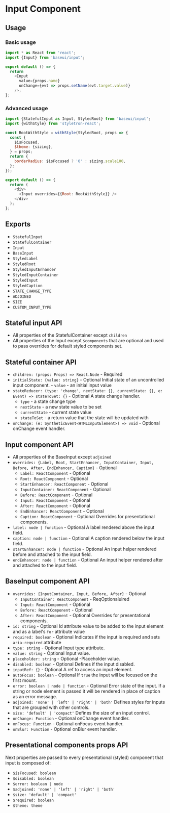 # Input Component

## Usage

### Basic usage

```javascript
import * as React from 'react';
import {Input} from 'baseui/input';

export default () => {
  return
    <Input
      value={props.name}
      onChange={evt => props.setName(evt.target.value)}
    />;
};
```

### Advanced usage

```javascript
import {StatefulInput as Input, StyledRoot} from 'baseui/input';
import {withStyle} from 'styletron-react';

const RootWithStyle = withStyle(StyledRoot, props => {
  const {
    $isFocused,
    $theme: {sizing},
  } = props;
  return {
    borderRadius: $isFocused ? '0' : sizing.scale100,
  };
});

export default () => {
  return (
    <div>
      <Input overrides={{Root: RootWithStyle}} />
    </div>
  );
};
```

## Exports

* `StatefulInput`
* `StatefulContainer`
* `Input`
* `BaseInput`
* `StyledLabel`
* `StyledRoot`
* `StyledInputEnhancer`
* `StyledInputContainer`
* `StyledInput`
* `StyledCaption`
* `STATE_CHANGE_TYPE`
* `ADJOINED`
* `SIZE`
* `CUSTOM_INPUT_TYPE`

## Stateful input API

* All properties of the StatefulContainer except `children`
* All properties of the Input except `$components` that are optional and used to pass overrides for default styled components set.

## Stateful container API

* `children: (props: Props) => React.Node` - Required
* `initialState: {value: string}` - Optional
  Initial state of an uncontrolled input component. - `value` - an initial input value
* `stateReducer: (type: 'change', nextState: {}, currentState: {}, e: Event) => stateToSet: {}` - Optional
  A state change handler.
  * `type` - a state change type
  * `nextState` - a new state value to be set
  * `currentState` - current state value
  * `stateToSet` - a return value that the state will be updated with
* `onChange: (e: SyntheticEvent<HTMLInputElement>) => void` - Optional
  onChange event handler.

## Input component API

* All properties of the BaseInput except `adjoined`
* `overrides: {Label, Root, StartEnhancer, InputContainer, Input, Before, After, EndEnhancer, Caption}` - Optional
  * `Label: ReactComponent` - Optional
  * `Root: ReactComponent` - Optional
  * `StartEnhancer: ReactComponent` - Optional
  * `InputContainer: ReactComponent` - Optional
  * `Before: ReactComponent` - Optional
  * `Input: ReactComponent` - Optional
  * `After: ReactComponent` - Optional
  * `EndEnhancer: ReactComponent` - Optional
  * `Caption: ReactComponent` - Optional
    Overrides for presentational components.
* `label: node | function` - Optional
  A label rendered above the input field.
* `caption: node | function` - Optional
  A caption rendered below the input field.
* `startEnhancer: node | function` - Optional
  An input helper rendered before and attached to the input field.
* `endEnhancer: node | function` - Optional
  An input helper rendered after and attached to the input field.

## BaseInput component API

* `overrides: {InputContainer, Input, Before, After}` - Optional
  * `InputContainer: ReactComponent` - ReqOptionaluired
  * `Input: ReactComponent` - Optional
  * `Before: ReactComponent` - Optional
  * `After: ReactComponent` - Optional
    Overrides for presentational components.
* `id: string` - Optional
  Id attribute value to be added to the input element and as a label's `for` attribute value
* `required: boolean` - Optional
  Indicates if the input is required and sets `aria-required` attribute
* `type: string` - Optional
  Input type attribute.
* `value: string` - Optional
  Input value.
* `placeholder: string` - Optional
  -Placeholder value.
* `disabled: boolean` - Optional
  Defines if the input disabled.
* `inputRef: {}` - Optional
  A ref to access an input element.
* `autoFocus: boolean` - Optional
  If `true` the input will be focused on the first mount.
* `error: boolean | node | function` - Optional
  Error state of the input. If a string or node element is passed it will be rendered in place of caption as an error message.
* `adjoined: 'none' | 'left' | 'right' | 'both'`
  Defines styles for inputs that are grouped with other controls.
* `size: 'default' | 'compact'`
  Defines the size of an input control.
* `onChange: Function` - Optional
  onChange event handler.
* `onFocus: Function` - Optional
  onFocus event handler.
* `onBlur: Function` - Optional
  onBlur event handler.

## Presentational components props API

Next properties are passed to every presentational (styled) component that input is composed of:

* `$isFocused: boolean`
* `$disabled: boolean`
* `$error: boolean | node`
* `$adjoined: 'none' | 'left' | 'right' | 'both'`
* `$size: 'default' | 'compact'`
* `$required: boolean`
* `$theme: theme`
